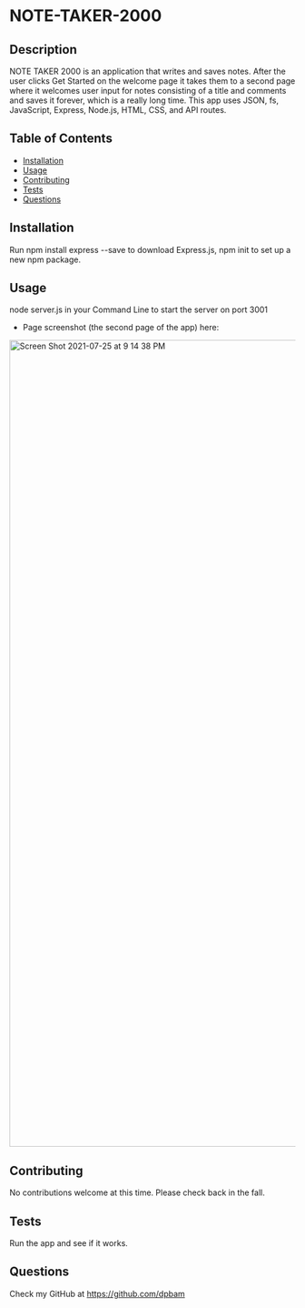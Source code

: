 # NOTE-TAKER-2000

## Description

NOTE TAKER 2000 is an application that writes and saves notes. After the user clicks Get Started on the welcome page it takes them to a second page where it welcomes user input for notes consisting of a title and comments and saves it forever, which is a really long time. This app uses JSON, fs, JavaScript, Express, Node.js, HTML, CSS, and API routes. 

## Table of Contents

- [Installation](#installation)
- [Usage](#usage)
- [Contributing](#contributing)
- [Tests](#tests)
- [Questions](#questions)

## Installation

Run npm install express --save to download Express.js, npm init to set up a new npm package.

## Usage

node server.js in your Command Line to start the server on port 3001

* Page screenshot (the second page of the app) here: 

<img width="1418" alt="Screen Shot 2021-07-25 at 9 14 38 PM" src="https://user-images.githubusercontent.com/82355287/126928301-f4963a88-161a-4d41-a2c9-91b0c81749f5.png">


## Contributing

No contributions welcome at this time. Please check back in the fall. 

## Tests

Run the app and see if it works. 

## Questions

Check my GitHub at https://github.com/dpbam



